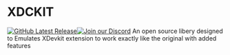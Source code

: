 # XDCKIT
[![GitHub Latest Release](https://img.shields.io/badge/Latest-Release-red)](https://github.com/XBM360/XDCKIT/releases)[![Join our Discord](https://img.shields.io/badge/chat%20on-discord-7289DA)](https://discord.gg/QvdmNnfQ86)
An open source libery designed to Emulates XDevkit extension to work exactly like the original with added features
